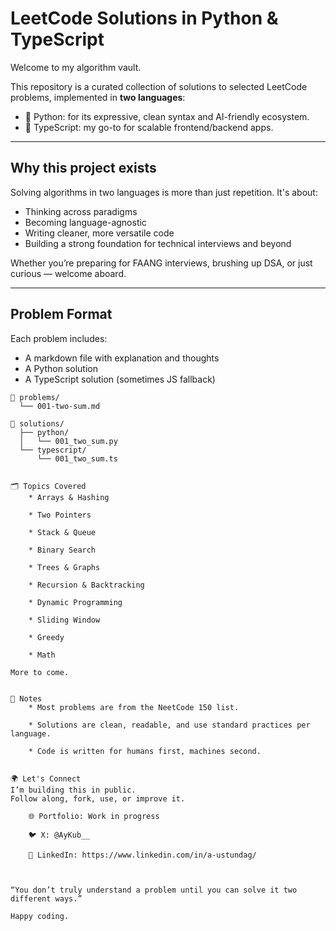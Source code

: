 # LeetCode Solutions in Python & TypeScript

Welcome to my algorithm vault.

This repository is a curated collection of solutions to selected LeetCode problems, implemented in **two languages**:
- 🐍 Python: for its expressive, clean syntax and AI-friendly ecosystem.
- 🧩 TypeScript: my go-to for scalable frontend/backend apps.

---

## Why this project exists

Solving algorithms in two languages is more than just repetition. It's about:
- Thinking across paradigms
- Becoming language-agnostic
- Writing cleaner, more versatile code
- Building a strong foundation for technical interviews and beyond

Whether you’re preparing for FAANG interviews, brushing up DSA, or just curious — welcome aboard.

---

## Problem Format

Each problem includes:
- A markdown file with explanation and thoughts
- A Python solution
- A TypeScript solution (sometimes JS fallback)

```text
📁 problems/
  └── 001-two-sum.md

📁 solutions/
  ├── python/
  │   └── 001_two_sum.py
  └── typescript/
      └── 001_two_sum.ts


🗂️ Topics Covered
    * Arrays & Hashing

    * Two Pointers

    * Stack & Queue

    * Binary Search

    * Trees & Graphs

    * Recursion & Backtracking

    * Dynamic Programming

    * Sliding Window

    * Greedy

    * Math

More to come.


📌 Notes
    * Most problems are from the NeetCode 150 list.

    * Solutions are clean, readable, and use standard practices per language.

    * Code is written for humans first, machines second.


🌍 Let's Connect
I’m building this in public.
Follow along, fork, use, or improve it.

    🌐 Portfolio: Work in progress

    🐦 X: @AyKub__

    💼 LinkedIn: https://www.linkedin.com/in/a-ustundag/



“You don’t truly understand a problem until you can solve it two different ways.”

Happy coding.